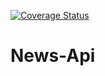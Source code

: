 [![Coverage Status](https://coveralls.io/repos/github/CeciliaWanjiku/News-Api/badge.svg?branch=master)](https://coveralls.io/github/CeciliaWanjiku/News-Api?branch=master)

# News-Api

